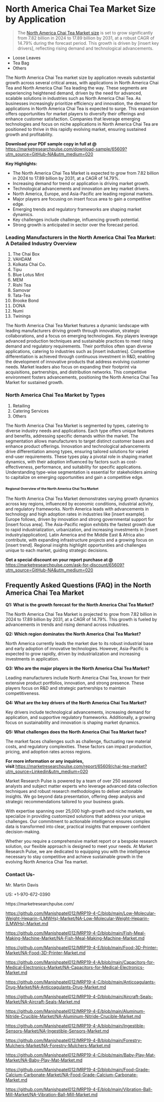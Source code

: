 <h1>North America Chai Tea Market&nbsp;Size by Application</h1><blockquote><p>The <a href="https://marketresearchpulse.com/download-sample/65609?utm_source=GitHub-NA&amp;utm_medium=020">North America Chai Tea Market size</a> is set to grow significantly from 7.82 billion in 2024 to 17.89 billion by 2031, at a robust CAGR of 14.79% during the forecast period. This growth is driven by [insert key drivers], reflecting rising demand and technological advancements.</p></blockquote><ul><li>Loose Leaves<li> Tea Bag<li> Others</li></ul><p>The North America Chai Tea market size by application reveals substantial growth across several critical areas, with applications in North America Chai Tea and North America Chai Tea leading the way. These segments are experiencing heightened demand, driven by the need for advanced, scalable solutions in industries such as North America Chai Tea. As businesses increasingly prioritize efficiency and innovation, the demand for applications in North America Chai Tea is expected to surge. This expansion offers opportunities for market players to diversify their offerings and enhance customer satisfaction. Companies that leverage emerging technologies and focus on niche applications in North America Chai Tea are positioned to thrive in this rapidly evolving market, ensuring sustained growth and profitability.</p><p><strong>Download your PDF sample copy in full at @ </strong><a href="https://marketresearchpulse.com/download-sample/65609?utm_source=GitHub-NA&amp;utm_medium=020">https://marketresearchpulse.com/download-sample/65609?utm_source=GitHub-NA&amp;utm_medium=020</a></p><p><strong>Key Highlights: </strong></p><ul><li>The North America Chai Tea Market is expected to grow from 7.82 billion in 2024 to 17.89 billion by 2031, at a CAGR of 14.79%.</li><li>Increasing demand for trend or application is driving market growth.</li><li>Technological advancements and innovation are key market drivers.</li><li>North America, Europe, and Asia-Pacific are leading regional markets.</li><li>Major players are focusing on insert focus area to gain a competitive edge.</li><li>Emerging trends and regulatory frameworks are shaping market dynamics.</li><li>Key challenges include challenge, influencing growth potential.</li><li>Strong growth is anticipated in sector over the forecast period.</li></ul><h3>Leading Manufacturers in the North America Chai Tea Market: A Detailed Industry Overview</h3><ol><li>The Chai Box</li><li>VAHDAM</li><li>Kolkata Chai Co.</li><li>Tipu</li><li>Blue Lotus Mint</li><li>MEM</li><li>Rishi Tea</li><li>Samovar</li><li>Tata-Tea</li><li>Brooke Bond</li><li>DONA</li><li>Numi</li><li>Twinings</li></ol><div class="flex max-w-full flex-col flex-grow"><div class="min-h-8 text-message flex w-full flex-col items-end gap-2 whitespace-normal break-words [.text-message+&amp;]:mt-5" dir="auto" data-message-author-role="assistant" data-message-id="fd8432e4-4910-450d-b182-61b7bfb0a01f" data-message-model-slug="gpt-4o"><div class="flex w-full flex-col gap-1 empty:hidden first:pt-[3px]"><div class="markdown prose w-full break-words dark:prose-invert light"><p>The North America Chai Tea Market features a dynamic landscape with leading manufacturers driving growth through innovation, strategic collaborations, and a focus on emerging technologies. Key players leverage advanced production techniques and sustainable practices to meet rising demand and regulatory requirements. Their portfolios often span diverse applications, catering to industries such as [insert industries]. Competitive differentiation is achieved through continuous investment in R&amp;D, enabling the development of innovative products that address evolving customer needs. Market leaders also focus on expanding their footprint via acquisitions, partnerships, and distribution networks. This competitive environment fosters advancements, positioning the North America Chai Tea Market for sustained growth.</p></div></div></div></div><h3>North America Chai Tea Market by Types</h3><ol><li>Retailing<li> Catering Services<li> Others</li></ol><div class="flex max-w-full flex-col flex-grow"><div class="min-h-8 text-message flex w-full flex-col items-end gap-2 whitespace-normal break-words [.text-message+&amp;]:mt-5" dir="auto" data-message-author-role="assistant" data-message-id="084470be-0bb7-4664-bddf-5156b4f41249" data-message-model-slug="gpt-4o-mini"><div class="flex w-full flex-col gap-1 empty:hidden first:pt-[3px]"><div class="markdown prose w-full break-words dark:prose-invert light"><p>The North America Chai Tea Market is segmented by types, catering to diverse industry needs and applications. Each type offers unique features and benefits, addressing specific demands within the market. The segmentation allows manufacturers to target distinct customer bases and enhance product offerings. Innovation and technological advancements drive differentiation among types, ensuring tailored solutions for varied end-user requirements. These types play a pivotal role in shaping market dynamics, with their adoption influenced by factors such as cost-effectiveness, performance, and suitability for specific applications. Understanding type-wise segmentation is essential for stakeholders aiming to capitalize on emerging opportunities and gain a competitive edge.</p></div></div></div></div><h3><span style="font-size: 11px;">Regional Overview of the North America Chai Tea Market</span></h3><div class="flex max-w-full flex-col flex-grow"><div class="min-h-8 text-message flex w-full flex-col items-end gap-2 whitespace-normal break-words [.text-message+&amp;]:mt-5" dir="auto" data-message-author-role="assistant" data-message-id="e9038762-ce64-4e30-91c9-9bd413514231" data-message-model-slug="gpt-4o-mini"><div class="flex w-full flex-col gap-1 empty:hidden first:pt-[3px]"><div class="markdown prose w-full break-words dark:prose-invert light"><p>The North America Chai Tea Market demonstrates varying growth dynamics across key regions, influenced by economic conditions, industrial activity, and regulatory frameworks. North America leads with advancements in technology and high adoption rates in industries like [insert example]. Europe follows, driven by innovation and strong governmental support for [insert focus area]. The Asia-Pacific region exhibits the fastest growth due to rapid industrialization, urbanization, and increasing investments in [insert industry/application]. Latin America and the Middle East &amp; Africa also contribute, with expanding infrastructure projects and a growing focus on [insert trend]. Regional insights highlight opportunities and challenges unique to each market, guiding strategic decisions.</p></div></div></div></div><p><strong>Get a special discount on your report purchase at @ </strong><a href="https://marketresearchpulse.com/ask-for-discount/65609?utm_source=GitHub-NA&amp;utm_medium=020">https://marketresearchpulse.com/ask-for-discount/65609?utm_source=GitHub-NA&amp;utm_medium=020</a></p><h2>Frequently Asked Questions (FAQ) in the North America Chai Tea Market</h2><p><strong>Q1: What is the growth forecast for the North America Chai Tea Market?</strong></p><p>The North America Chai Tea Market is projected to grow from 7.82 billion in 2024 to 17.89 billion by 2031, at a CAGR of 14.79%. This growth is fueled by advancements in trends and rising demand across industries.</p><p><strong>Q2: Which region dominates the North America Chai Tea Market?</strong></p><p>North America currently leads the market due to its robust industrial base and early adoption of innovative technologies. However, Asia-Pacific is expected to grow rapidly, driven by industrialization and increasing investments in application.</p><p><strong>Q3: Who are the major players in the North America Chai Tea Market?</strong></p><p>Leading manufacturers include North America Chai Tea, known for their extensive product portfolios, innovation, and strong presence. These players focus on R&amp;D and strategic partnerships to maintain competitiveness.</p><p><strong>Q4: What are the key drivers of the North America Chai Tea Market?</strong></p><p>Key drivers include technological advancements, increasing demand for application, and supportive regulatory frameworks. Additionally, a growing focus on sustainability and innovation is shaping market dynamics.</p><p><strong>Q5: What challenges does the North America Chai Tea Market face?</strong></p><p>The market faces challenges such as challenge, fluctuating raw material costs, and regulatory complexities. These factors can impact production, pricing, and adoption rates across regions.</p><p><strong>For more information or any inquiries, visit&nbsp;</strong><a href="https://marketresearchpulse.com/report/65609/chai-tea-market?utm_source=Linkedin&utm_medium=020">https://marketresearchpulse.com/report/65609/chai-tea-market?utm_source=Linkedin&utm_medium=020</a></p><p>Market Research Pulse is powered by a team of over 250 seasoned analysts and subject matter experts who leverage advanced data collection techniques and robust research methodologies to deliver actionable insights. We go beyond data presentation, offering deep analysis and strategic recommendations tailored to your business goals.</p><p>With expertise spanning over 25,000 high-growth and niche markets, we specialize in providing customized solutions that address your unique challenges. Our commitment to actionable intelligence ensures complex data is transformed into clear, practical insights that empower confident decision-making.</p><p>Whether you require a comprehensive market report or a bespoke research solution, our flexible approach is designed to meet your needs. At Market Research Pulse, we are dedicated to equipping you with the intelligence necessary to stay competitive and achieve sustainable growth in the evolving North America Chai Tea market.</p><h3><strong>Contact Us-</strong></h3><p>Mr. Martin Davis</p><p>US: +1-970-672-0390</p><p>https://marketresearchpulse.com/</p><p><a href="https://github.com/Manishpatel012/MRP19-4-C/blob/main/Low-Molecular-Weight-Heparin-(LMWHs)-Market/NA-Low-Molecular-Weight-Heparin-(LMWHs)-Market.md">https://github.com/Manishpatel012/MRP19-4-C/blob/main/Low-Molecular-Weight-Heparin-(LMWHs)-Market/NA-Low-Molecular-Weight-Heparin-(LMWHs)-Market.md</a></p><p><a href="https://github.com/Manishpatel012/MRP19-4-D/blob/main/Fish-Meal-Making-Machine-Market/NA-Fish-Meal-Making-Machine-Market.md">https://github.com/Manishpatel012/MRP19-4-D/blob/main/Fish-Meal-Making-Machine-Market/NA-Fish-Meal-Making-Machine-Market.md</a></p><p><a href="https://github.com/Manishpatel012/MRP19-4-E/blob/main/Food-3D-Printer-Market/NA-Food-3D-Printer-Market.md">https://github.com/Manishpatel012/MRP19-4-E/blob/main/Food-3D-Printer-Market/NA-Food-3D-Printer-Market.md</a></p><p><a href="https://github.com/Manishpatel012/MRP19-4-A/blob/main/Capacitors-for-Medical-Electronics-Market/NA-Capacitors-for-Medical-Electronics-Market.md">https://github.com/Manishpatel012/MRP19-4-A/blob/main/Capacitors-for-Medical-Electronics-Market/NA-Capacitors-for-Medical-Electronics-Market.md</a></p><p><a href="https://github.com/Manishpatel012/MRP19-4-C/blob/main/Anticoagulants-Drug-Market/NA-Anticoagulants-Drug-Market.md">https://github.com/Manishpatel012/MRP19-4-C/blob/main/Anticoagulants-Drug-Market/NA-Anticoagulants-Drug-Market.md</a></p><p><a href="https://github.com/Manishpatel012/MRP19-4-D/blob/main/Aircraft-Seals-Market/NA-Aircraft-Seals-Market.md">https://github.com/Manishpatel012/MRP19-4-D/blob/main/Aircraft-Seals-Market/NA-Aircraft-Seals-Market.md</a></p><p><a href="https://github.com/Manishpatel012/MRP19-4-E/blob/main/Aluminum-Nitride-Crucible-Market/NA-Aluminum-Nitride-Crucible-Market.md">https://github.com/Manishpatel012/MRP19-4-E/blob/main/Aluminum-Nitride-Crucible-Market/NA-Aluminum-Nitride-Crucible-Market.md</a></p><p><a href="https://github.com/Manishpatel012/MRP19-4-A/blob/main/Ingestible-Sensors-Market/NA-Ingestible-Sensors-Market.md">https://github.com/Manishpatel012/MRP19-4-A/blob/main/Ingestible-Sensors-Market/NA-Ingestible-Sensors-Market.md</a></p><p><a href="https://github.com/Manishpatel012/MRP19-4-B/blob/main/Forestry-Mulchers-Market/NA-Forestry-Mulchers-Market.md">https://github.com/Manishpatel012/MRP19-4-B/blob/main/Forestry-Mulchers-Market/NA-Forestry-Mulchers-Market.md</a></p><p><a href="https://github.com/Manishpatel012/MRP19-4-C/blob/main/Baby-Play-Mat-Market/NA-Baby-Play-Mat-Market.md">https://github.com/Manishpatel012/MRP19-4-C/blob/main/Baby-Play-Mat-Market/NA-Baby-Play-Mat-Market.md</a></p><p><a href="https://github.com/Manishpatel012/MRP19-4-D/blob/main/Food-Grade-Calcium-Carbonate-Market/NA-Food-Grade-Calcium-Carbonate-Market.md">https://github.com/Manishpatel012/MRP19-4-D/blob/main/Food-Grade-Calcium-Carbonate-Market/NA-Food-Grade-Calcium-Carbonate-Market.md</a></p><p><a href="https://github.com/Manishpatel012/MRP19-4-E/blob/main/Vibration-Ball-Mill-Market/NA-Vibration-Ball-Mill-Market.md">https://github.com/Manishpatel012/MRP19-4-E/blob/main/Vibration-Ball-Mill-Market/NA-Vibration-Ball-Mill-Market.md</a></p>
